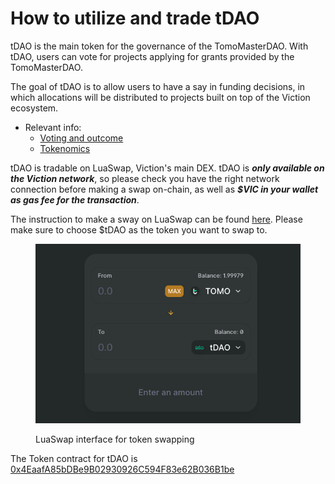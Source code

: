 # How to utilize and trade tDAO

tDAO is the main token for the governance of the TomoMasterDAO. With tDAO, users can vote for projects applying for grants provided by the TomoMasterDAO.

The goal of tDAO is to allow users to have a say in funding decisions, in which allocations will be distributed to projects built on top of the Viction ecosystem.

* Relevant info:
  * [Voting and outcome](governance-model/voting-and-outcome.md)
  * [Tokenomics](https://github.com/DucDuongCoin98/Viction-Official/blob/main/tomomasterdao/Coin98/Gitbook/Viction-Official/tomomasterdao/tokenomics.md)

tDAO is tradable on LuaSwap, Viction's main DEX. tDAO is _**only available on the Viction network**_, so please check you have the right network connection before making a swap on-chain, as well as _**$VIC in your wallet as gas fee for the transaction**_.

The instruction to make a sway on LuaSwap can be found [here](https://github.com/DucDuongCoin98/Viction-Official/blob/main/tomomasterdao/broken-reference/README.md). Please make sure to choose $tDAO as the token you want to swap to.

<figure><img src="../../.gitbook/assets/Screen Shot 2023-04-03 at 5.23.54 PM.png" alt=""><figcaption><p>LuaSwap interface for token swapping</p></figcaption></figure>

The Token contract for tDAO is [0x4EaafA85bDBe9B02930926C594F83e62B036B1be](https://https/vicscan.xyz/token/0x4EaafA85bDBe9B02930926C594F83e62B036B1be)
